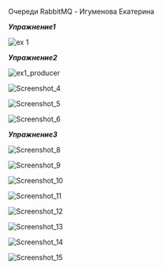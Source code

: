 
Очереди RabbitMQ - Игуменова Екатерина

***Упражнение1***

![ex 1](https://user-images.githubusercontent.com/123411071/235371547-568e5398-9adb-4d50-9769-99e8991b935e.png)

***Упражнение2***

![ex1_producer](https://user-images.githubusercontent.com/123411071/235371631-caf8759d-a645-4799-bd7d-ff1564d805b4.png)


![Screenshot_4](https://user-images.githubusercontent.com/123411071/235371637-a034f6fb-df1d-4911-8e83-97ed80c97833.png)

![Screenshot_5](https://user-images.githubusercontent.com/123411071/235371638-540e626f-3cbd-41ee-b107-1668f6dcb58d.png)

![Screenshot_6](https://user-images.githubusercontent.com/123411071/235371639-e0decdb5-449d-4159-832b-da70a59bc510.png)




***Упражнение3***

![Screenshot_8](https://user-images.githubusercontent.com/123411071/235371694-1eaddcfa-9744-46d9-917d-e84e2482764f.png)

![Screenshot_9](https://user-images.githubusercontent.com/123411071/235371695-36622a5f-d030-492e-82af-8c27fa655aa0.png)

![Screenshot_10](https://user-images.githubusercontent.com/123411071/235371696-c05f9d5e-9337-4646-ae22-f078760442ba.png)

![Screenshot_11](https://user-images.githubusercontent.com/123411071/235371683-d8763b72-a83d-4572-9b96-b45358b13e67.png)

![Screenshot_12](https://user-images.githubusercontent.com/123411071/235371686-53e0e749-e1ee-4f82-90ab-7ae786c4f9b5.png)

![Screenshot_13](https://user-images.githubusercontent.com/123411071/235371688-db09c592-999e-46a7-a09a-c1905602ed48.png)

![Screenshot_14](https://user-images.githubusercontent.com/123411071/235371690-5c0d2f6c-0a79-4812-bf60-634b7f7bbe7a.png)

![Screenshot_15](https://user-images.githubusercontent.com/123411071/235371693-a5ac9ab1-e117-47e2-afed-9532ed05fd2f.png)

